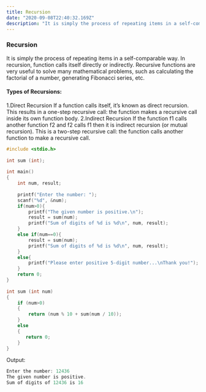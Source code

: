```yaml
---
title: Recursion
date: "2020-09-08T22:40:32.169Z"
description: "It is simply the process of repeating items in a self-comparable way."
---
```


### Recursion

It is simply the process of repeating items in a self-comparable way. In recursion, function calls itself directly or indirectly.
Recursive functions are very useful to solve many mathematical problems, such as calculating the factorial of a number, generating Fibonacci series, etc.

#### Types of Recursions:

1.Direct Recursion
If a function calls itself, it’s known as direct recursion. This results in a one-step recursive call: the function makes a recursive call inside its own function body.
2.Indirect Recursion
If the function f1 calls another function f2 and f2 calls f1 then it is indirect recursion (or mutual recursion).
This is a two-step recursive call: the function calls another function to make a recursive call.

```c
#include <stdio.h>
 
int sum (int);
 
int main()
{
    int num, result;
 
    printf("Enter the number: ");
    scanf("%d", &num);
    if(num>0){
    	printf("The given number is positive.\n");
    	result = sum(num);
   		printf("Sum of digits of %d is %d\n", num, result);
	} 
	else if(num==0){
		result = sum(num);
		printf("Sum of digits of %d is %d\n", num, result);
	}
	else{
		printf("Please enter positive 5-digit number...\nThank you!");	
	}
    return 0;
}
 
int sum (int num)
{
    if (num>0)
    {
    	return (num % 10 + sum(num / 10));    
    }
    else
    {
       return 0;
    }
}
```

Output:

```c
Enter the number: 12436
The given number is positive.
Sum of digits of 12436 is 16
```
